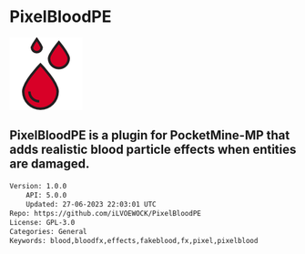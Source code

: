 # PixelBloodPE
<img src="https://raw.githubusercontent.com/iLVOEWOCK/PixelBloodPE/7818dc566ab03964518a2363737f1067c76f7435/icon.png" width="128" height="128" />

## PixelBloodPE is a plugin for PocketMine-MP that adds realistic blood particle effects when entities are damaged.
```properties
Version: 1.0.0
    API: 5.0.0
    Updated: 27-06-2023 22:03:01 UTC
Repo: https://github.com/iLVOEWOCK/PixelBloodPE
License: GPL-3.0
Categories: General
Keywords: blood,bloodfx,effects,fakeblood,fx,pixel,pixelblood
```